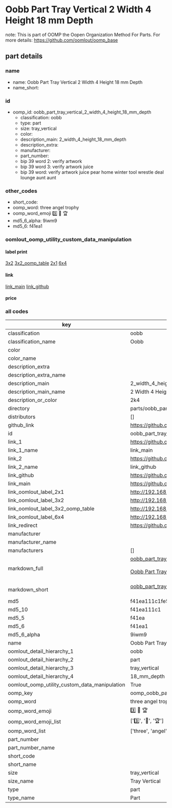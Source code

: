 # Oobb Part Tray Vertical 2 Width 4 Height 18 mm Depth  

note: This is part of OOMP the Oopen Organization Method For Parts. For more details: https://github.com/oomlout/oomp_base

##  part details
  







### name
* name: Oobb Part Tray Vertical 2 Width 4 Height 18 mm Depth
* name_short: 
### id
* oomp_id: oobb_part_tray_vertical_2_width_4_height_18_mm_depth
  * classification: oobb
  * type: part
  * size: tray_vertical
  * color: 
  * description_main: 2_width_4_height_18_mm_depth
  * description_extra: 
  * manufacturer: 
  * part_number: 
  * bip 39 word 2: verify artwork
  * bip 39 word 3: verify artwork juice
  * bip 39 word: verify artwork juice pear home winter tool wrestle deal lounge aunt aunt

### other_codes
* short_code: 
* oomp_word: three angel trophy
* oomp_word_emoji :three: :angel: :trophy:
* md5_6_alpha: 9iwm9
* md5_6: f41ea1






### oomlout_oomp_utility_custom_data_manipulation
#### label print
[3x2](http://192.168.1.245:1112/?label=oomp%209iwm9)
[3x2_oomp_table](http://192.168.1.108:1112/?label=oomp%209iwm9)
[2x1](http://192.168.1.242:1112/?label=oomp%209iwm9)
[6x4](http://192.168.1.55:1112/?label=oomp%209iwm9)    

#### link

[link_main](https://github.com/oomlout/oomlout_oomp_version_1_messy/tree/main/parts/oobb_part_tray_vertical_2_width_4_height_18_mm_depth) [link_github](https://github.com/oomlout/oomlout_oomp_version_1_messy/tree/main/parts/oobb_part_tray_vertical_2_width_4_height_18_mm_depth)                             

#### price







### all codes 
| key | value |  
| --- | --- |  
| classification | oobb |  
| classification_name | Oobb |  
| color |  |  
| color_name |  |  
| description_extra |  |  
| description_extra_name |  |  
| description_main | 2_width_4_height_18_mm_depth |  
| description_main_name | 2 Width 4 Height 18 mm Depth |  
| description_or_color | 2k4 |  
| directory | parts/oobb_part_tray_vertical_2_width_4_height_18_mm_depth |  
| distributors | [] |  
| github_link | https://github.com/oomlout/oomlout_oomp_part_src/tree/main/parts/oobb_part_tray_vertical_2_width_4_height_18_mm_depth |  
| id | oobb_part_tray_vertical_2_width_4_height_18_mm_depth |  
| link_1 | https://github.com/oomlout/oomlout_oomp_version_1_messy/tree/main/parts/oobb_part_tray_vertical_2_width_4_height_18_mm_depth |  
| link_1_name | link_main |  
| link_2 | https://github.com/oomlout/oomlout_oomp_version_1_messy/tree/main/parts/oobb_part_tray_vertical_2_width_4_height_18_mm_depth |  
| link_2_name | link_github |  
| link_github | https://github.com/oomlout/oomlout_oomp_version_1_messy/tree/main/parts/oobb_part_tray_vertical_2_width_4_height_18_mm_depth |  
| link_main | https://github.com/oomlout/oomlout_oomp_version_1_messy/tree/main/parts/oobb_part_tray_vertical_2_width_4_height_18_mm_depth |  
| link_oomlout_label_2x1 | http://192.168.1.242:1112/?label=oomp%209iwm9 |  
| link_oomlout_label_3x2 | http://192.168.1.245:1112/?label=oomp%209iwm9 |  
| link_oomlout_label_3x2_oomp_table | http://192.168.1.108:1112/?label=oomp%209iwm9 |  
| link_oomlout_label_6x4 | http://192.168.1.55:1112/?label=oomp%209iwm9 |  
| link_redirect | https://github.com/oomlout/oomlout_oomp_version_1_messy/tree/main/parts/oobb_part_tray_vertical_2_width_4_height_18_mm_depth |  
| manufacturer |  |  
| manufacturer_name |  |  
| manufacturers | [] |  
| markdown_full | [oobb_part_tray_vertical_2_width_4_height_18_mm_depth](none)<br>[](none)<br>[Oobb Part Tray Vertical 2 Width 4 Height 18 Mm Depth](none)<br><br> |  
| markdown_short | [oobb_part_tray_vertical_2_width_4_height_18_mm_depth](none)<br><br> |  
| md5 | f41ea111c1fe5c97f0368a20f1834f95 |  
| md5_10 | f41ea111c1 |  
| md5_5 | f41ea |  
| md5_6 | f41ea1 |  
| md5_6_alpha | 9iwm9 |  
| name | Oobb Part Tray Vertical 2 Width 4 Height 18 mm Depth |  
| oomlout_detail_hierarchy_1 | oobb |  
| oomlout_detail_hierarchy_2 | part |  
| oomlout_detail_hierarchy_3 | tray_vertical |  
| oomlout_detail_hierarchy_4 | 18_mm_depth |  
| oomlout_oomp_utility_custom_data_manipulation | True |  
| oomp_key | oomp_oobb_part_tray_vertical_2_width_4_height_18_mm_depth |  
| oomp_word | three angel trophy |  
| oomp_word_emoji | :three: :angel: :trophy: |  
| oomp_word_emoji_list | [':three:', ':angel:', ':trophy:'] |  
| oomp_word_list | ['three', 'angel', 'trophy'] |  
| part_number |  |  
| part_number_name |  |  
| short_code |  |  
| short_name |  |  
| size | tray_vertical |  
| size_name | Tray Vertical |  
| type | part |  
| type_name | Part |  
